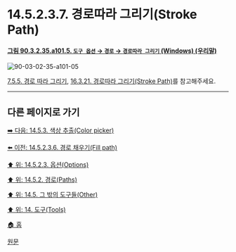 # 14.5.2.3.7. 경로따라 그리기(Stroke Path)

<a id="90-03-02-35-a101-05"></a>

#### [그림 90.3.2.35.a101.5. `도구 옵션` → `경로` → `경로따라 그리기` (Windows) (우리말)](./90-03-02-35-paths.md#90-03-02-35-a101-05)
![90-03-02-35-a101-05](https://github.com/wonder13662/gimp/assets/15767104/5dc7a09b-b4cc-4a95-945b-086c6f5187e4)

[7.5.5. 경로 따라 그리기](./07-05-05-stroking-a-path.md), [16.3.21. 경로따라 그리기(Stroke Path)](./16-03-21-stroke-path.md)를 참고해주세요.

***

## 다른 페이지로 가기

[➡️ 다음: 14.5.3. 색상 추출(Color picker)](./14-05-03-00-color-picker.md)

[⬅️ 이전: 14.5.2.3.6. 경로 채우기(Fill path)](./14-05-02-03-06-fill_path.md)

[⬆️ 위: 14.5.2.3. 옵션(Options)](./14-05-02-03-00-options.md)

[⬆️ 위: 14.5.2. 경로(Paths)](./14-05-02-00-paths.md)

[⬆️ 위: 14.5. 그 밖의 도구들(Other)](./14-05-00-other.md)

[⬆️ 위: 14. 도구(Tools)](./14-00-tools.md)

[🏠 홈](./00-home.md)

[원문](https://docs.gimp.org/2.10/ko/gimp-tool-path.html#idm16522)